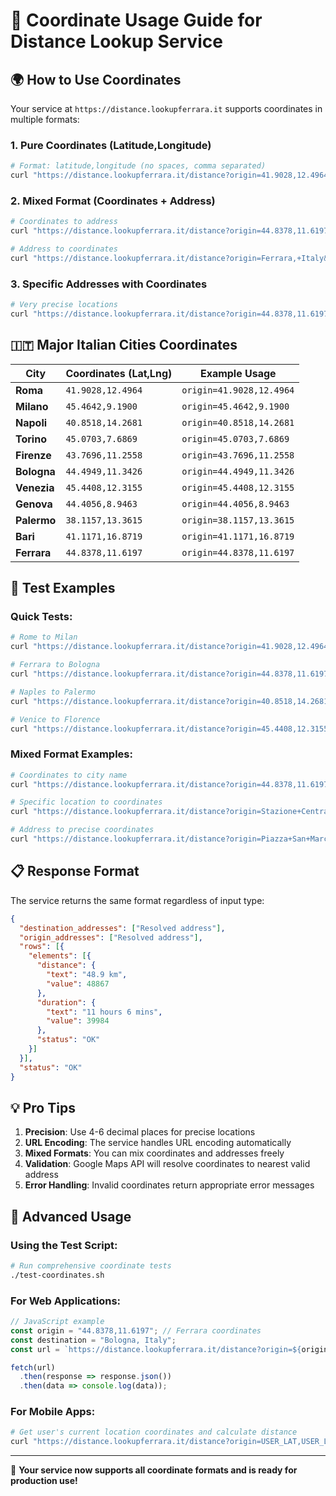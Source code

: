# 📍 Coordinate Usage Guide for Distance Lookup Service

## 🌍 **How to Use Coordinates**

Your service at `https://distance.lookupferrara.it` supports coordinates in multiple formats:

### **1. Pure Coordinates (Latitude,Longitude)**
```bash
# Format: latitude,longitude (no spaces, comma separated)
curl "https://distance.lookupferrara.it/distance?origin=41.9028,12.4964&destination=45.4642,9.1900"
```

### **2. Mixed Format (Coordinates + Address)**
```bash
# Coordinates to address
curl "https://distance.lookupferrara.it/distance?origin=44.8378,11.6197&destination=Bologna,+Italy"

# Address to coordinates  
curl "https://distance.lookupferrara.it/distance?origin=Ferrara,+Italy&destination=44.4949,11.3426"
```

### **3. Specific Addresses with Coordinates**
```bash
# Very precise locations
curl "https://distance.lookupferrara.it/distance?origin=44.8378,11.6197&destination=Piazza+Maggiore,+Bologna"
```

## 🇮🇹 **Major Italian Cities Coordinates**

| City | Coordinates (Lat,Lng) | Example Usage |
|------|----------------------|---------------|
| **Roma** | `41.9028,12.4964` | `origin=41.9028,12.4964` |
| **Milano** | `45.4642,9.1900` | `origin=45.4642,9.1900` |
| **Napoli** | `40.8518,14.2681` | `origin=40.8518,14.2681` |
| **Torino** | `45.0703,7.6869` | `origin=45.0703,7.6869` |
| **Firenze** | `43.7696,11.2558` | `origin=43.7696,11.2558` |
| **Bologna** | `44.4949,11.3426` | `origin=44.4949,11.3426` |
| **Venezia** | `45.4408,12.3155` | `origin=45.4408,12.3155` |
| **Genova** | `44.4056,8.9463` | `origin=44.4056,8.9463` |
| **Palermo** | `38.1157,13.3615` | `origin=38.1157,13.3615` |
| **Bari** | `41.1171,16.8719` | `origin=41.1171,16.8719` |
| **Ferrara** | `44.8378,11.6197` | `origin=44.8378,11.6197` |

## 🧪 **Test Examples**

### **Quick Tests:**
```bash
# Rome to Milan
curl "https://distance.lookupferrara.it/distance?origin=41.9028,12.4964&destination=45.4642,9.1900"

# Ferrara to Bologna  
curl "https://distance.lookupferrara.it/distance?origin=44.8378,11.6197&destination=44.4949,11.3426"

# Naples to Palermo
curl "https://distance.lookupferrara.it/distance?origin=40.8518,14.2681&destination=38.1157,13.3615"

# Venice to Florence
curl "https://distance.lookupferrara.it/distance?origin=45.4408,12.3155&destination=43.7696,11.2558"
```

### **Mixed Format Examples:**
```bash
# Coordinates to city name
curl "https://distance.lookupferrara.it/distance?origin=44.8378,11.6197&destination=Bologna,+Italy"

# Specific location to coordinates
curl "https://distance.lookupferrara.it/distance?origin=Stazione+Centrale,+Milano&destination=41.9028,12.4964"

# Address to precise coordinates
curl "https://distance.lookupferrara.it/distance?origin=Piazza+San+Marco,+Venezia&destination=43.7696,11.2558"
```

## 📋 **Response Format**

The service returns the same format regardless of input type:

```json
{
  "destination_addresses": ["Resolved address"],
  "origin_addresses": ["Resolved address"], 
  "rows": [{
    "elements": [{
      "distance": {
        "text": "48.9 km",
        "value": 48867
      },
      "duration": {
        "text": "11 hours 6 mins", 
        "value": 39984
      },
      "status": "OK"
    }]
  }],
  "status": "OK"
}
```

## 💡 **Pro Tips**

1. **Precision**: Use 4-6 decimal places for precise locations
2. **URL Encoding**: The service handles URL encoding automatically
3. **Mixed Formats**: You can mix coordinates and addresses freely
4. **Validation**: Google Maps API will resolve coordinates to nearest valid address
5. **Error Handling**: Invalid coordinates return appropriate error messages

## 🚀 **Advanced Usage**

### **Using the Test Script:**
```bash
# Run comprehensive coordinate tests
./test-coordinates.sh
```

### **For Web Applications:**
```javascript
// JavaScript example
const origin = "44.8378,11.6197"; // Ferrara coordinates
const destination = "Bologna, Italy";
const url = `https://distance.lookupferrara.it/distance?origin=${origin}&destination=${encodeURIComponent(destination)}`;

fetch(url)
  .then(response => response.json())
  .then(data => console.log(data));
```

### **For Mobile Apps:**
```bash
# Get user's current location coordinates and calculate distance
curl "https://distance.lookupferrara.it/distance?origin=USER_LAT,USER_LNG&destination=DEST_LAT,DEST_LNG"
```

---

🎯 **Your service now supports all coordinate formats and is ready for production use!**
